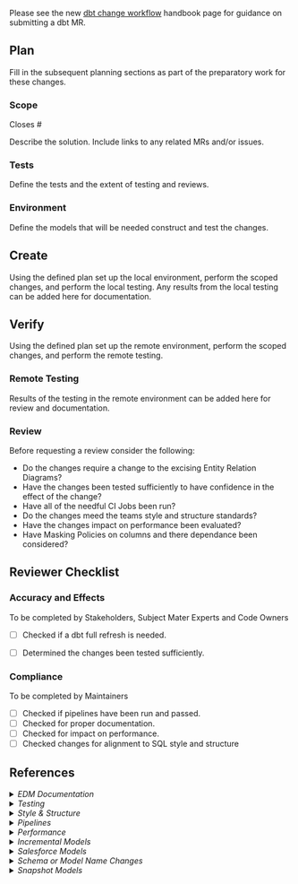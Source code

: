 <!---
  Use this template when making consequential changes to the `/transform` directory,
  including changes to dbt models, tests, seeds, and docs.
--->


Please see the new [dbt change workflow](https://about.gitlab.com/handbook/business-technology/data-team/how-we-work/dbt-change-workflow/) handbook page for guidance on submitting a dbt MR.

## Plan

Fill in the subsequent planning sections as part of the preparatory work for these changes.

### Scope

<!--- Link the Issue this MR closes --->
Closes #

Describe the solution. Include links to any related MRs and/or issues.

### Tests

Define the tests and the extent of testing and reviews.

### Environment

Define the models that will be needed construct and test the changes.

## Create

Using the defined plan set up the local environment, perform the scoped changes, and perform the local testing.
Any results from the local testing can be added here for documentation.

## Verify

Using the defined plan set up the remote environment, perform the scoped changes, and perform the remote testing.

### Remote Testing

Results of the testing in the remote environment can be added here for review and documentation.

### Review

Before requesting a review consider the following:
- Do the changes require a change to the excising Entity Relation Diagrams?
- Have the changes been tested sufficiently to have confidence in the effect of the change?
- Have all of the needful CI Jobs been run?
- Do the changes meed the teams style and structure standards?
- Have the changes impact on performance been evaluated?
- Have Masking Policies on columns and there dependance been considered?

## Reviewer Checklist

### Accuracy and Effects
To be completed by Stakeholders, Subject Mater Experts and Code Owners

- [ ] Checked if a dbt full refresh is needed.
- [ ] Determined the changes been tested sufficiently.


### Compliance

To be completed by Maintainers

- [ ] Checked if pipelines have been run and passed.
- [ ] Checked for proper documentation.
- [ ] Checked for impact on performance.
- [ ] Checked changes for alignment to SQL style and structure

## References

<details>
<summary><i>EDM Documentation</i></summary>

Change to EMD models should be reflected on an ERD in the [Lead to Cash ERD Library](https://about.gitlab.com/handbook/business-technology/data-team/platform/edw/#lead-to-cash-erds), [Product Release to Adoption ERD Library](https://about.gitlab.com/handbook/business-technology/data-team/platform/edw/#product-release-to-adoption-erds), or the [Team Member ERD Library](https://about.gitlab.com/handbook/business-technology/data-team/platform/edw/#team-member-erds)? Additionally all columns should be added and defined in the reliant `schema.yml` file

</details>

<details>
<summary><i>Testing</i></summary>

[Component testing](https://handbook.gitlab.com/handbook/business-technology/data-team/how-we-work/dbt-change-workflow/#component-tests) should be implemented and documented for every model in a `schema.yml` file. At minimum, unique, not nullable fields, and foreign key constraints should be tested, if applicable.
Integration testing should be sufficient to be confidant of the effect and impact of the changes.  System testing should be used to show the effect and impact of the changes. And acceptance testing should be used to show that the changes meet the needs of the requestor requirements.


</details>

<details>
<summary><i>Style & Structure</i></summary>

- Field names should all be lowercased.
- Function names should all be capitalized.
- All references to existing tables/views/sources (i.e. `{{ ref('...') }}` statements) should be placed in CTEs at the top of the file.
- [dbt Style Guide](https://handbook.gitlab.com/handbook/business-technology/data-team/platform/dbt-guide/#style-and-usage-guide)
- [SQL Style Guide](https://handbook.gitlab.com/handbook/business-technology/data-team/platform/sql-style-guide/#sql-style-guide)

</details>

<details>
<summary><i>Pipelines</i></summary>

- The `generate_dbt_docs` job can be used when only the documentation is changed.
- The `build_changes` job should be used for most changes.
- Variable can be added to the `build_changes` job to capture more nuance in the build.
- The `custom_invocation` job can be used to capture any anything not covered by the `build_changes` job
- [dbt CI Jobs](https://handbook.gitlab.com/handbook/business-technology/data-team/platform/ci-jobs/#-dbt-run)

**Which pipeline job do I run?** See our [handbook page](https://about.gitlab.com/handbook/business-ops/data-team/platform/ci-jobs/) on our CI jobs to better understand which job to run.

**What to do for failed pipelines** See our [handbook page](https://about.gitlab.com/handbook/business-ops/data-team/platform/ci-jobs/#what-to-do-if-a-pipeline-fails) 


</details>

<details>
<summary><i>Performance</i></summary>


- The [dbt Model Performance runbook](https://gitlab.com/gitlab-data/runbooks/-/blob/main/dbt_performance/model_build_performance.md) will retrieve the performance categories for any changed or new models.
- The [guidelines](https://about.gitlab.com/handbook/business-technology/data-team/platform/dbt-guide/#guidance-for-checking-model-performance) in the handbook provide information for improving the performance as needed.

</details>

<details>
<summary><i>Incremental Models</i></summary>

Incremental Models may require a full refresh of the model if the structure of the data or the business logic has changed.  If a full refresh is needed this shoul dbe made clear to the reviewer.

</details>

<details>
<summary><i>Salesforce Models</i></summary>


- [ ] Does this MR add, remove, or update logic in `sfdc_account_source`?
  - [ ] Mirror the changes in `sfdc_account_snapshots_source`.
- [ ] Does this MR add, remove, or update logic in `sfdc_opportunity_source`?
  - [ ] Mirror the changes in `sfdc_opportunity_snapshots_source`.
- [ ] Does this MR add, remove, or update logic in `sfdc_users_source`?
  - [ ] Mirror the changes in `sfdc_user_snapshots_source`.
- [ ] Does this MR add, remove, or update logic in `sfdc_account_fields`, `sfdc_user_fields`, or `prep_crm_opportunity`?
  - [ ]If the MR updates these models, a `dbt run --full-refresh` will be needed after merging the MR. Please, add it to the Reviewer Checklist to warn them that this step is required.

</details>

<details>
<summary><i>Schema or Model Name Changes</i></summary>

- If the change introduces a change a the name of a **schema** or **model name** then the impact the the downstream reporting should be evaluated.  Also the table with the old model name will need to be doped from the database, this task can be assigned the Data Platform team.
- New schemas may require an update the `data_observability` role permissions that Monte Carlo uses. Guidance for the permissions can be found in the [Handbook](https://about.gitlab.com/handbook/business-technology/data-team/platform/monte-carlo/#note-on-dwh-permissions) and located in MC's official docs.

</details>

<details>

<summary><i>Snapshot Models</i></summary>

If a snapshot models concerns GitLab.com data make sure its captured into the selection criteria of the [GDPR deletion](https://gitlab.com/gitlab-data/analytics/-/blob/master/transform/snowflake-dbt/macros/warehouse/gdpr_delete_gitlab_dotcom.sql) macro for GitLab.com data.

</details>



